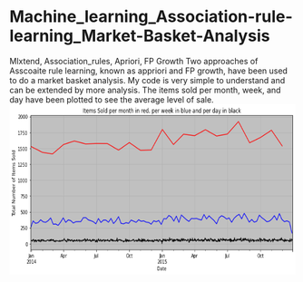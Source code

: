 # Machine_learning_Association-rule-learning_Market-Basket-Analysis
Mlxtend, Association_rules, Apriori,  FP Growth 
Two approaches of Asscoaite rule learning, known as appriori and FP growth, have been used to do a market basket analysis.
My code is very simple to understand and can be extended by more analysis.
The items sold per month, week, and day have been plotted to see the average level of sale.
<img src="items.png" width="800" height="300">
